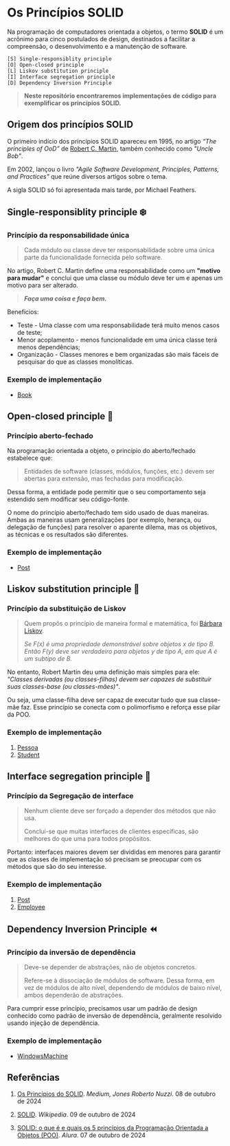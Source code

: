 # Os Princípios SOLID

Na programação de computadores orientada a objetos, o termo **SOLID** é um acrônimo para cinco postulados de design, destinados a facilitar a compreensão, o desenvolvimento e a manutenção de software.


    [S] Single-responsiblity principle 
    [O] Open-closed principle 
    [L] Liskov substitution principle
    [I] Interface segregation principle 
    [D] Dependency Inversion Principle 

> **Neste repositório encontraremos implementações de código para exemplificar os princípios SOLID.**

## Origem dos princípios SOLID

O primeiro indício dos princípios SOLID apareceu em 1995, no artigo *“The principles of OoD”* de [Robert C. Martin](https://en.wikipedia.org/wiki/Robert_C._Martin), também conhecido como *"Uncle Bob"*.

Em 2002, lançou o livro *"Agile Software Development, Principles, Patterns, and Practices"* que reúne diversos artigos sobre o tema.

A sigla SOLID só foi apresentada mais tarde, por Michael Feathers.


## Single-responsiblity principle ❄️
### Princípio da responsabilidade única

> Cada módulo ou classe deve ter responsabilidade sobre uma única parte da funcionalidade fornecida pelo software.

No artigo, Robert C. Martin define uma responsabilidade como um **"motivo para mudar"** e conclui que uma classe ou módulo deve ter um e apenas um motivo para ser alterado.


> ***Faça uma coisa e faça bem.***


Benefícios:

- Teste - Uma classe com uma responsabilidade terá muito menos casos de teste;
- Menor acoplamento - menos funcionalidade em uma única classe terá menos dependências;
- Organização - Classes menores e bem organizadas são mais fáceis de pesquisar do que as classes monolíticas.

### Exemplo de implementação
- [Book](https://github.com/caiomeletti/solid-principles/blob/main/solid-principles/principles/Srp/Book.cs)


## Open-closed principle 📖
### Princípio aberto-fechado

Na programação orientada a objeto, o princípio do aberto/fechado estabelece que:

> Entidades de software (classes, módulos, funções, etc.) devem ser abertas para extensão, mas fechadas para modificação.

Dessa forma, a entidade pode permitir que o seu comportamento seja estendido sem modificar seu código-fonte.

O nome do princípio aberto/fechado tem sido usado de duas maneiras. Ambas as maneiras usam generalizações (por exemplo, herança, ou delegação de funções) para resolver o aparente dilema, mas os objetivos, as técnicas e os resultados são diferentes.

### Exemplo de implementação

- [Post](https://github.com/caiomeletti/solid-principles/blob/main/solid-principles/principles/Ocp/Post.cs)


## Liskov substitution principle 🦆
### Princípio da substituição de Liskov

> Quem propôs o princípio de maneira formal e matemática, foi [Bárbara Liskov](https://pt.wikipedia.org/wiki/Barbara_Liskov).
>
> *Se F(x) é uma propriedade demonstrável sobre objetos x de tipo B. Então F(y) deve ser verdadeiro para objetos y de tipo A, em que A é um subtipo de B.*


No entanto, Robert Martin deu uma definição mais simples para ele: *"Classes derivadas (ou classes-filhas) devem ser capazes de substituir suas classes-base (ou classes-mães)"*.

Ou seja, uma classe-filha deve ser capaz de executar tudo que sua classe-mãe faz. Esse princípio se conecta com o polimorfismo e reforça esse pilar da POO.

### Exemplo de implementação

1. [Pessoa](https://github.com/caiomeletti/solid-principles/blob/main/solid-principles/principles/Lsp/Pessoa.cs)
2. [Student](https://github.com/caiomeletti/solid-principles/blob/main/solid-principles/principles/Lsp/Student.cs)


## Interface segregation principle 👥
### Princípio da Segregação de interface

> Nenhum cliente deve ser forçado a depender dos métodos que não usa.
> 
> Concluí-se que muitas interfaces de clientes específicas, são melhores do que uma para todos propósitos.

Portanto: interfaces maiores devem ser divididas em menores para garantir que as classes de implementação só precisam se preocupar com os métodos que são do seu interesse.

### Exemplo de implementação

1. [Post](https://github.com/caiomeletti/solid-principles/blob/main/solid-principles/principles/Isp/Post.cs)
2. [Employee](https://github.com/caiomeletti/solid-principles/blob/main/solid-principles/principles/Isp/Employee.cs)



## Dependency Inversion Principle ⏪
### Princípio da inversão de dependência

> Deve-se depender de abstrações, não de objetos concretos.
>
> Refere-se à dissociação de módulos de software. Dessa forma, em vez de módulos de alto nível, dependendo de módulos de baixo nível, ambos dependerão de abstrações.

Para cumprir esse princípio, precisamos usar um padrão de design conhecido como padrão de inversão de dependência, geralmente resolvido usando injeção de dependência.

### Exemplo de implementação

- [WindowsMachine](https://github.com/caiomeletti/solid-principles/blob/main/solid-principles/principles/Dip/WindowsMachine.cs)



## Referências
1. [Os Princípios do SOLID](https://medium.com/xp-inc/os-princ%C3%ADpios-do-solid-srp-princ%C3%ADpio-da-responsabilidade-%C3%BAnica-7897c55694fe). *Medium, Jones Roberto Nuzzi*. 08 de outubro de 2024

2. [SOLID](https://en.wikipedia.org/wiki/SOLID). *Wikipedia*. 09 de outubro de 2024

3. [SOLID: o que é e quais os 5 princípios da Programação Orientada a Objetos (POO)](https://www.alura.com.br/artigos/solid). *Alura*. 07 de outubro de 2024